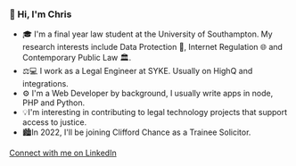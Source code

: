 ### 👋 Hi, I'm Chris
- 🎓 I'm a final year law student at the University of Southampton. My research interests include Data Protection 💾, Internet Regulation 🌐 and Contemporary Public Law 🏛.
- ⚖️💻 I work as a Legal Engineer at SYKE. Usually on HighQ and integrations.
- ⚙️ I'm a Web Developer by background, I usually write apps in node, PHP and Python.
- 💡I'm interesting in contributing to legal technology projects that support access to justice.
- 🏙In 2022, I'll be joining Clifford Chance as a Trainee Solicitor.

[Connect with me on LinkedIn](https://www.linkedin.com/in/christopher-ireland/)
